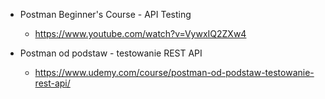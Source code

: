 
- Postman Beginner's Course - API Testing
    - https://www.youtube.com/watch?v=VywxIQ2ZXw4


- Postman od podstaw - testowanie REST API
    - https://www.udemy.com/course/postman-od-podstaw-testowanie-rest-api/